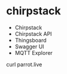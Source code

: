 # chirpstack

- Chirpstack
- Chirpstack API
- Thingsboard
- Swagger UI
- MQTT Explorer

curl parrot.live
